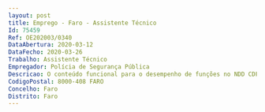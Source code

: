 ```yaml
--- 
layout: post
title: Emprego - Faro - Assistente Técnico
Id: 75459
Ref: OE202003/0340
DataAbertura: 2020-03-12
DataFecho: 2020-03-26
Trabalho: Assistente Técnico
Empregador: Polícia de Segurança Pública
Descricao: O conteúdo funcional para o desempenho de funções no NDD CDF é o seguinte   Receber, registar, distribuir, encaminhar e submeter a despacho superior, todo o expediente relativo à atividade do Núcleo   Exercer as funções de secretário no âmbito da instrução dos processos de acidentes de trabalho, administrativos, recompensa, condecoração, reabilitação e apoio judiciário, para os quais seja nomeado pelo respetivo instrutor   Arquivar e zelar pela organização e funcionalidade do arquivo do NDD.
CodigoPostal: 8000-408 FARO
Concelho: Faro
Distrito: Faro
--- 
```

